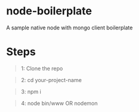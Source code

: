 # node-boilerplate
A sample native node with mongo client boilerplate


# Steps
> 1: Clone the repo

> 2: cd your-project-name

> 3: npm i

> 4: node bin/www OR nodemon